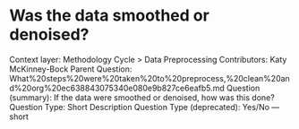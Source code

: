 # Was the data smoothed or denoised?

Context layer: Methodology Cycle > Data Preprocessing
Contributors: Katy McKinney-Bock
Parent Question: What%20steps%20were%20taken%20to%20preprocess,%20clean%20and%20org%20ec638843075340e080e9b827ce6eafb5.md
Question (summary): If the data were smoothed or denoised, how was this done?
Question Type: Short Description
Question Type (deprecated): Yes/No — short